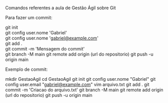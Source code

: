 Comandos referentes a aula de Gestão Ágil sobre Git

Para fazer um commit:

git init<br> 
git config user.nome 'Gabriel'<br>
git config user.nome 'gabriel@example.com'<br>
git add .<br>
git commit -m 'Mensagem do commit'<br>
git branch -M main
git remote add origin (url do repositorio)
git push -u origin main

Exemplo de commit:

mkdir GestaoAgil
cd GestaoAgil
git init
git config user.nome "Gabriel"
git config user.email "gabriel@example.com"
vim arquivo.txt
git add .
git commit -m 'Criacao do arquivo.txt'
git branch -M main
git remote add origin (url do repositorio)
git push -u origin main
